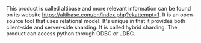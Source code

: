 This product is called altibase and more relevant information can be found on its website https://altibase.com/en/index.php?ckattempt=1.
It is an open-source tool that uses relational model.
It's unique in that it provides both client-side and server-side sharding. It is called hybrid sharding.
The product can access python through ODBC or JDBC.
